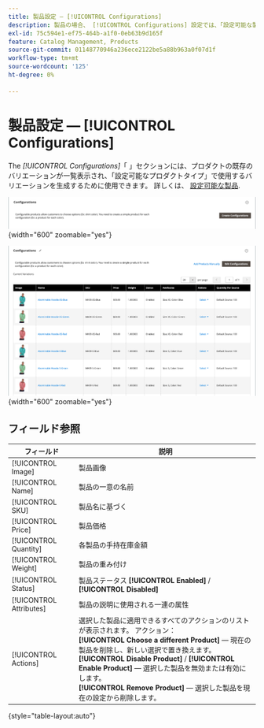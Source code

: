 ```yaml
---
title: 製品設定 — [!UICONTROL Configurations]
description: 製品の場合、 [!UICONTROL Configurations] 設定では、「設定可能な製品タイプ」で使用するバリエーションを定義します。
exl-id: 75c594e1-ef75-464b-a1f0-0eb63b9d165f
feature: Catalog Management, Products
source-git-commit: 01148770946a236ece2122be5a88b963a0f07d1f
workflow-type: tm+mt
source-wordcount: '125'
ht-degree: 0%

---
```


# 製品設定 — [!UICONTROL Configurations]

The _[!UICONTROL Configurations]_「 」セクションには、プロダクトの既存のバリエーションが一覧表示され、「設定可能なプロダクトタイプ」で使用するバリエーションを生成するために使用できます。 詳しくは、 [設定可能な製品](product-create-configurable.md).

![Configurations セクション](./assets/product-configurable-create-configurations.png){width="600" zoomable="yes"}

![製品設定](./assets/product-configurations-hoodie.png){width="600" zoomable="yes"}

## フィールド参照

| フィールド | 説明 |
|--- |--- |
| [!UICONTROL Image] | 製品画像 |
| [!UICONTROL Name] | 製品の一意の名前 |
| [!UICONTROL SKU] | 製品名に基づく |
| [!UICONTROL Price] | 製品価格 |
| [!UICONTROL Quantity] | 各製品の手持在庫金額 |
| [!UICONTROL Weight] | 製品の重み付け |
| [!UICONTROL Status] | 製品ステータス **[!UICONTROL Enabled]** / **[!UICONTROL Disabled]** |
| [!UICONTROL Attributes] | 製品の説明に使用される一連の属性 |
| [!UICONTROL Actions] | 選択した製品に適用できるすべてのアクションのリストが表示されます。 アクション：<br /> **[!UICONTROL Choose a different Product]**  — 現在の製品を削除し、新しい選択で置き換えます。<br /> **[!UICONTROL Disable Product]** / **[!UICONTROL Enable Product]**  — 選択した製品を無効または有効にします。<br /> **[!UICONTROL Remove Product]**  — 選択した製品を現在の設定から削除します。 |

{style="table-layout:auto"}
